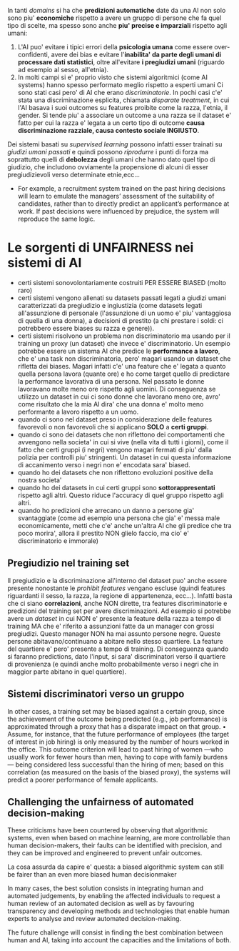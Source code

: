 In tanti *domains* si ha che **predizioni automatiche** date da una AI non solo sono piu' **economiche** rispetto a avere un gruppo di persone che fa quel tipo di scelte, ma spesso sono anche **piu' precise e imparziali** rispetto agli umani:
1. L'AI puo' evitare i tipici errori della **psicologia umana** come essere over-confidenti, avere dei bias e evitare l'**inabilita' da parte degli umani di processare dati statistici**, oltre all'evitare **i pregiudizi umani** (riguardo ad esempio al sesso, all'etnia).
2. In molti campi si e' proprio visto che sistemi algoritmici (come AI systems) hanno spesso performato meglio rispetto a esperti umani
Ci sono stati casi pero' di AI che erano *discriminatorie*. In pochi casi c'e' stata una discriminazione esplicita, chiamata *disparate treatment*, in cui l'AI basava i suoi outcomes su features proibite come la razza, l'etnia, il gender.
Si tende piu' a associare un outcome a una razza se il dataset e' fatto per cui la razza e' legata a un certo tipo di outcome **causa discriminazione razziale, causa contesto sociale INGIUSTO**.


Dei sistemi basati su *supervised learning* possono infatti esser trainati su *giudizi umani passati* e quindi possono *riprodurre* i punti di forza ma soprattutto quelli di **debolezza** degli umani che hanno dato quel tipo di giudizio, che includono ovviamente la propensione di alcuni di esser pregiudizievoli verso determinate etnie,ecc...
* For example, a recruitment system trained on the past hiring decisions will learn to emulate the managers’ assessment of the suitability of candidates, rather than to directly predict an applicant’s performance at work. If past decisions were influenced by prejudice, the system will reproduce the same logic.

# Le sorgenti di UNFAIRNESS nei sistemi di AI
- certi sistemi sonovolontariamente costruiti PER ESSERE BIASED (molto raro)
- certi sistemi vengono allenati su datasets passati legati a giudizi umani caratterizzati da pregiudizio e ingiustizia (come datasets legati all'assunzione di personale (l'assunzione di un uomo e' piu' vantaggiosa di quella di una donna), a decisioni di prestito (a chi prestare i soldi: ci potrebbero essere biases su razza e genere)).
- certi sistemi risolvono un problema non discriminatorio ma usando per il training un proxy (un dataset) che invece e' discriminatorio. Un esempio potrebbe essere un sistema AI che predice le **performance a lavoro**, che e' una task non discriminatoria, pero' magari usando un dataset che rifletta dei biases. Magari infatti c'e' una feature che e' legata a quanto quella persona lavora (quante ore) e ho come target quello di predictare la performance lavorativa di una persona. Nel passato le donne lavoravano molte meno ore rispetto agli uomini. Di conseguenza se utilizzo un dataset in cui ci sono donne che lavorano meno ore, avro' come risultato che la mia AI dira' che una donna e' molto meno performante a lavoro rispetto a un uomo.
- quando ci sono nel dataset preso in considerazione delle features favorevoli o non favorevoli che si applicano **SOLO** a **certi gruppi**.
- quando ci sono dei datasets che non riflettono dei comportamenti che avvengono nella societa' in cui si vive  (nella vita di tutti i giorni),  come il fatto che certi gruppi (i negri) vengono magari fermati di piu' dalla polizia per controlli piu' stringenti. Un dataset in cui questa informazione di accanimento verso i negri non e' encodata  sara' biased.
- quando ho dei datasets che non riflettono evoluzioni positive della nostra societa'
- quando ho dei datasets in cui certi gruppi sono **sottorappresentati** rispetto agli altri. Questo riduce l'accuracy di quel gruppo rispetto agli altri. 
- quando ho predizioni che arrecano un danno a persone gia' svantaggiate (come ad esempio una persona che gia' e' messa male economicamente, metti che c'e' anche un'altra AI che gli predice che tra poco morira', allora il prestito NON glielo faccio, ma cio' e' discriminatorio e immorale)

## Pregiudizio nel training set
Il pregiudizio e la discriminazione all'interno del dataset puo' anche essere presente nonostante le *prohibit features* vengano escluse (quindi features riguardanti il sesso, la razza, la regione di appartenenza, ecc...).
Infatti basta che ci siano **correlazioni**, anche NON dirette, tra features discriminatorie e predizioni del training set per avere discriminazioni. 
Ad esempio si potrebbe avere un *dataset* in cui NON e' presente la feature della razza a tempo di training MA che e' riferito a assunzioni fatte da un manager con grossi pregiudizi. Questo manager NON ha mai assunto persone negre. Queste persone abitavano/continuano a abitare nello stesso quartiere. La feature del quartiere e' pero' presente a tempo di training. Di conseguenza quando si faranno predictions, dato l'input, si sara' discriminatori verso il quartiere di provenienza (e quindi anche molto probabilmente verso i negri che in maggior parte abitano in quel quartiere).

## Sistemi discriminatori verso un gruppo
In other cases, a training set may be biased against a certain group, since the achievement of the outcome being predicted (e.g., job performance) is approximated through a proxy that has a disparate impact on that group.
	• Assume, for instance, that the future performance of employees (the target of interest in job hiring) is only measured by the number of hours worked in the office. This outcome criterion will lead to past hiring of women —who usually work for fewer hours than men, having to cope with family burdens— being considered less successful than the hiring of men; based on this correlation (as measured on the basis of the biased proxy), the systems will predict a poorer performance of female applicants.
## Challenging the unfairness of automated decision-making
These criticisms have been countered by observing that algorithmic systems, even when based on machine learning, are more controllable than human decision-makers, their faults can be identified with precision, and they can be improved and engineered to prevent unfair outcomes.

La cosa assurda da capire e' questa: a biased algorithmic system can still be fairer than an even more biased human decisionmaker

In many cases, the best solution consists in integrating human and automated judgements, by enabling the affected individuals to request a human review of an automated decision as well as by favouring transparency and developing methods and technologies that enable human experts to analyse and review automated decision-making.

The future challenge will consist in finding the best combination between human and AI, taking into account the capacities and the limitations of both.


